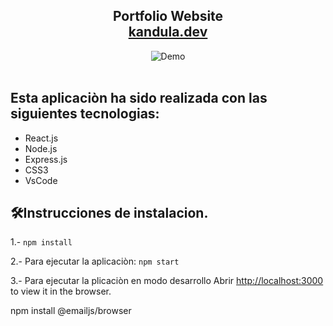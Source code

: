 <h2 align="center">
  Portfolio Website <br/>
  <a href=".............................." target="_blank">kandula.dev</a>
</h2>
<div align="center">
  <img alt="Demo" src="./Images/readme-img1.png" />
</div>
<br/>

## Esta aplicaciòn ha sido realizada  con las siguientes tecnologias:
- React.js
- Node.js
- Express.js
- CSS3
- VsCode

## 🛠Instrucciones de instalacion.

1.-  `npm install`

2.- Para ejecutar la aplicaciòn: `npm start`

3.- Para ejecutar la plicaciòn en modo desarrollo
Abrir  [http://localhost:3000](http://localhost:3000) to view it in the browser.


npm install @emailjs/browser



